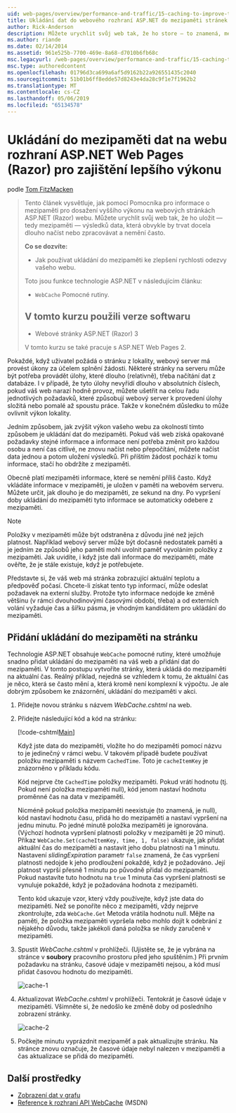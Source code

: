 ```yaml
---
uid: web-pages/overview/performance-and-traffic/15-caching-to-improve-the-performance-of-your-website
title: Ukládání dat do webového rozhraní ASP.NET do mezipaměti stránek webu (Razor) pro zajištění lepšího výkonu | Dokumentace Microsoftu
author: Rick-Anderson
description: Můžete urychlit svůj web tak, že ho store – to znamená, mezipaměti – výsledků data, která by obvykle trvat docela dlouho načíst nebo zpracovávat...
ms.author: riande
ms.date: 02/14/2014
ms.assetid: 961e525b-7700-469e-8a68-d7010b6fb68c
msc.legacyurl: /web-pages/overview/performance-and-traffic/15-caching-to-improve-the-performance-of-your-website
msc.type: authoredcontent
ms.openlocfilehash: 01796d3ca699a6af5d9162b22a926551435c2040
ms.sourcegitcommit: 51b01b6ff8edde57d8243e4da28c9f1e7f1962b2
ms.translationtype: MT
ms.contentlocale: cs-CZ
ms.lasthandoff: 05/06/2019
ms.locfileid: "65134578"
---
```

# <a name="caching-data-in-an-aspnet-web-pages-razor-site-for-better-performance"></a>Ukládání do mezipaměti dat na webu rozhraní ASP.NET Web Pages (Razor) pro zajištění lepšího výkonu

podle [Tom FitzMacken](https://github.com/tfitzmac)

> Tento článek vysvětluje, jak pomocí Pomocníka pro informace o mezipaměti pro dosažení vyššího výkonu na webových stránkách ASP.NET (Razor) webu. Můžete urychlit svůj web tak, že ho uložit &#8212; tedy mezipaměti &#8212; výsledků data, která obvykle by trvat docela dlouho načíst nebo zpracovávat a nemění často.
> 
> **Co se dozvíte:** 
> 
> - Jak používat ukládání do mezipaměti ke zlepšení rychlosti odezvy vašeho webu.
> 
> Toto jsou funkce technologie ASP.NET v následujícím článku:
> 
> - `WebCache` Pomocné rutiny.
>   
> 
> ## <a name="software-versions-used-in-the-tutorial"></a>V tomto kurzu použili verze softwaru
> 
> 
> - Webové stránky ASP.NET (Razor) 3
>   
> 
> V tomto kurzu se také pracuje s ASP.NET Web Pages 2.

Pokaždé, když uživatel požádá o stránku z lokality, webový server má provést úkony za účelem splnění žádosti. Některé stránky na serveru může být potřeba provádět úlohy, které dlouho (relativně), třeba načítání dat z databáze. I v případě, že tyto úlohy nevyřídí dlouho v absolutních číslech, pokud váš web narazí hodně provoz, můžete ušetřit na celou řadu jednotlivých požadavků, které způsobují webový server k provedení úlohy složitá nebo pomalé až spoustu práce. Takže v konečném důsledku to může ovlivnit výkon lokality.

Jedním způsobem, jak zvýšit výkon vašeho webu za okolností tímto způsobem je ukládání dat do mezipaměti. Pokud váš web získá opakované požadavky stejné informace a informace není potřeba změnit pro každou osobu a není čas citlivé, ne znovu načíst nebo přepočítání, můžete načíst data jednou a potom uložení výsledků. Při příštím žádost pochází k tomu informace, stačí ho obdržíte z mezipaměti.

Obecně platí mezipaměti informace, které se nemění příliš často. Když vkládáte informace v mezipaměti, je uložen v paměti na webovém serveru. Můžete určit, jak dlouho je do mezipaměti, ze sekund na dny. Po vypršení doby ukládání do mezipaměti tyto informace se automaticky odebere z mezipaměti.

> [!NOTE]
> Položky v mezipaměti může být odstraněna z důvodu jiné než jejich platnost. Například webový server může být dočasně nedostatek paměti a je jedním ze způsobů jeho paměti mohl uvolnit paměť vyvoláním položky z mezipaměti. Jak uvidíte, i když jste dali informace do mezipaměti, máte ověřte, že je stále existuje, když je potřebujete.

Představte si, že váš web má stránka zobrazující aktuální teplotu a předpověď počasí. Chcete-li získat tento typ informací, může odeslat požadavek na externí služby. Protože tyto informace nedojde ke změně většinu (v rámci dvouhodinovými časovými období, třeba) a od externích volání vyžaduje čas a šířku pásma, je vhodným kandidátem pro ukládání do mezipaměti.

## <a name="adding-caching-to-a-page"></a>Přidání ukládání do mezipaměti na stránku

Technologie ASP.NET obsahuje `WebCache` pomocné rutiny, které umožňuje snadno přidat ukládání do mezipaměti na váš web a přidání dat do mezipaměti. V tomto postupu vytvoříte stránky, která ukládá do mezipaměti na aktuální čas. Reálný příklad, nejedná se vzhledem k tomu, že aktuální čas je něco, která se často mění a, která kromě není komplexní k výpočtu. Je ale dobrým způsobem ke znázornění, ukládání do mezipaměti v akci.

1. Přidejte novou stránku s názvem *WebCache.cshtml* na web.
2. Přidejte následující kód a kód na stránku:

    [!code-cshtml[Main](15-caching-to-improve-the-performance-of-your-website/samples/sample1.cshtml)]

    Když jste data do mezipaměti, vložíte ho do mezipaměti pomocí názvu to je jedinečný v rámci webu. V takovém případě budete používat položku mezipaměti s názvem `CachedTime`. Toto je `cacheItemKey` je znázorněno v příkladu kódu.

    Kód nejprve čte `CachedTime` položky mezipaměti. Pokud vrátí hodnotu (tj. Pokud není položka mezipaměti null), kód jenom nastaví hodnotu proměnné čas na data v mezipaměti.

    Nicméně pokud položka mezipaměti neexistuje (to znamená, je null), kód nastaví hodnotu času, přidá ho do mezipaměti a nastaví vypršení na jednu minutu. Po jedné minutě položka mezipaměti je ignorována. (Výchozí hodnota vypršení platnosti položky v mezipaměti je 20 minut). Příkaz `WebCache.Set(cacheItemKey, time, 1, false)` ukazuje, jak přidat aktuální čas do mezipaměti a nastavit jeho dobu platnosti na 1 minutu. Nastavení *slidingExpiration* parametr `false` znamená, že čas vypršení platnosti nedojde k jeho prodloužení pokaždé, když je požadováno. Její platnost vyprší přesně 1 minutu po původně přidal do mezipaměti. Pokud nastavíte tuto hodnotu na `true` 1 minuta čas vypršení platnosti se vynuluje pokaždé, když je požadována hodnota z mezipaměti.

    Tento kód ukazuje vzor, který vždy používejte, když jste data do mezipaměti. Než se ponoříte něco z mezipaměti, vždy nejprve zkontrolujte, zda `WebCache.Get` Metoda vrátila hodnotu null. Mějte na paměti, že položka mezipaměti vypršela nebo mohlo dojít k odebrání z nějakého důvodu, takže jakékoli daná položka se nikdy zaručeně v mezipaměti.
3. Spustit *WebCache.cshtml* v prohlížeči. (Ujistěte se, že je vybrána na stránce v **soubory** pracovního prostoru před jeho spuštěním.) Při prvním požadavku na stránku, časové údaje v mezipaměti nejsou, a kód musí přidat časovou hodnotu do mezipaměti.

    ![cache-1](15-caching-to-improve-the-performance-of-your-website/_static/image1.jpg)
4. Aktualizovat *WebCache.cshtml* v prohlížeči. Tentokrát je časové údaje v mezipaměti. Všimněte si, že nedošlo ke změně doby od posledního zobrazení stránky.

    ![cache-2](15-caching-to-improve-the-performance-of-your-website/_static/image2.jpg)
5. Počkejte minutu vyprázdnit mezipaměť a pak aktualizujte stránku. Na stránce znovu označuje, že časové údaje nebyl nalezen v mezipaměti a čas aktualizace se přidá do mezipaměti.

<a id="Additional_Resources"></a>
## <a name="additional-resources"></a>Další prostředky

- [Zobrazení dat v grafu](https://go.microsoft.com/fwlink/?LinkId=202895)
- [Reference k rozhraní API WebCache](https://msdn.microsoft.com/library/system.web.helpers.webcache(v=vs.99).aspx) (MSDN)
